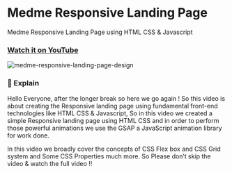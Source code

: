 # Medme Responsive Landing Page
Medme Responsive Landing Page using HTML CSS &amp; Javascript

### [Watch it on YouTube](https://youtu.be/X1SCNxy_M0w)


![medme-responsive-landing-page-design](https://user-images.githubusercontent.com/57999016/147378316-685ef154-a1a6-42e4-a043-48d5645fb082.png)


### 📖 Explain 
Hello Everyone, after the longer break so here we go again !
So this video is about creating the Responsive landing page using fundamental front-end technologies like HTML CSS & Javascript, So in this video we created a simple Responsive landing page using HTML CSS and in order to perform  those powerful animations we use the GSAP a JavaScript animation library for work done.

In this video we broadly cover the concepts of CSS Flex box and CSS Grid system and Some CSS Properties much more.
So Please don’t skip the video & watch the full video !!
